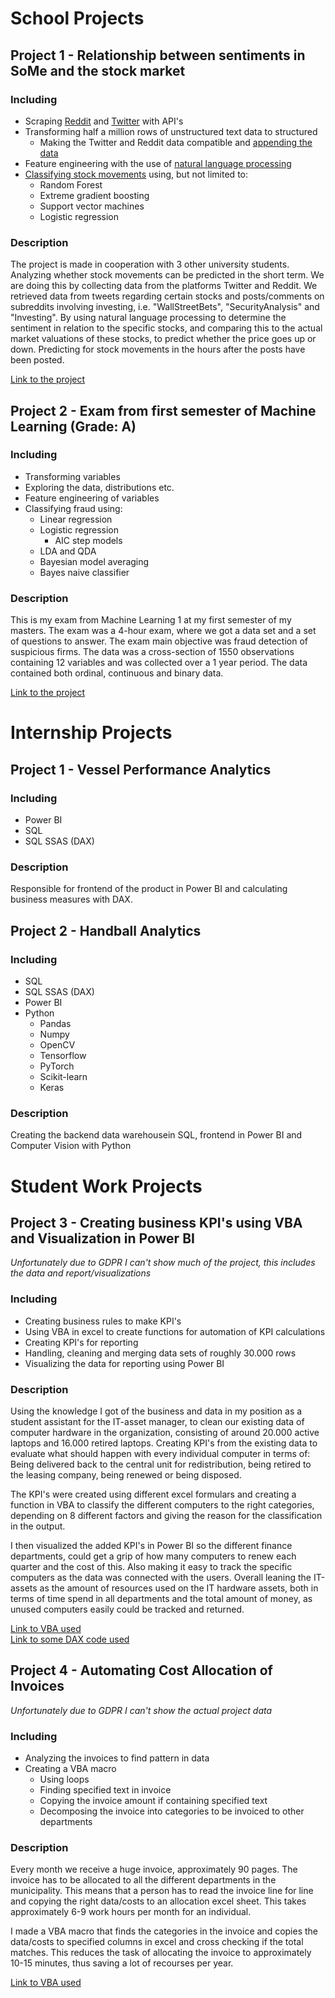# School Projects

## Project 1 - Relationship between sentiments in SoMe and the stock market 

### Including
  - Scraping [Reddit](https://github.com/DataScienceProjectUni/PredictStockusingRedditandTwitter/blob/main/DataCollection/Tools/ScrapeForChosenStock.ipynb) and [Twitter](https://github.com/DataScienceProjectUni/PredictStockusingRedditandTwitter/blob/main/DataCollection/Tools/Twitter_Webscraper.R) with API's
  - Transforming half a million rows of unstructured text data to structured
    - Making the Twitter and Reddit data compatible and [appending the data](https://github.com/DataScienceProjectUni/PredictStockusingRedditandTwitter/blob/main/DataCleaning/Tools/Appending_Prep_Twitter.R)
  - Feature engineering with the use of [natural language processing](https://github.com/DataScienceProjectUni/PredictStockusingRedditandTwitter/blob/main/PreProcessedData/PreProcessingScript.R)  
  - [Classifying stock movements](https://github.com/DataScienceProjectUni/PredictStockusingRedditandTwitter/blob/main/DataModelling/Modelling.R) using, but not limited to:
    - Random Forest
    - Extreme gradient boosting
    - Support vector machines
    - Logistic regression

### Description
The project is made in cooperation with 3 other university students.   
Analyzing whether stock movements can be predicted in the short term. We are doing this by collecting data from the platforms Twitter and Reddit. We retrieved data from tweets regarding certain stocks and posts/comments on subreddits involving investing, i.e. "WallStreetBets", "SecurityAnalysis" and "Investing". By using natural language processing to determine the sentiment in relation to the specific stocks, and comparing this to the actual market valuations of these stocks, to predict whether the price goes up or down. Predicting for stock movements in the hours after the posts have been posted. 


[Link to the project](https://github.com/DataScienceProjectUni/PredictStockusingRedditandTwitter) 


## Project 2 - Exam from first semester of Machine Learning (Grade: A)

### Including
  - Transforming variables
  - Exploring the data, distributions etc.
  - Feature engineering of variables
  - Classifying fraud using:
    - Linear regression
    - Logistic regression
      - AIC step models
    - LDA and QDA
    - Bayesian model averaging
    - Bayes naive classifier

### Description
This is my exam from Machine Learning 1 at my first semester of my masters. The exam was a 4-hour exam, where we got a data set and a set of questions to answer.
The exam main objective was fraud detection of suspicious firms. The data was a cross-section of 1550 observations containing 12 variables and was collected over a 1 year period. The data contained both ordinal, continuous and binary data.  

[Link to the project](https://github.com/MikkelGraugaard/Machine_Learning1_Exam) 


# Internship Projects

## Project 1 - Vessel Performance Analytics

### Including
 - Power BI
 - SQL
 - SQL SSAS (DAX)

### Description
Responsible for frontend of the product in Power BI and calculating business measures with DAX.


## Project 2 - Handball Analytics

### Including
 - SQL
 - SQL SSAS (DAX)
 - Power BI
 - Python
    - Pandas
    - Numpy
    - OpenCV
    - Tensorflow
    - PyTorch
    - Scikit-learn
     - Keras

### Description
Creating the backend data warehousein SQL, frontend in Power BI and Computer Vision with Python


# Student Work Projects

## Project 3 - Creating business KPI's using VBA and Visualization in Power BI
*Unfortunately due to GDPR I can't show much of the project, this includes the data and report/visualizations*

### Including
- Creating business rules to make KPI's
- Using VBA in excel to create functions for automation of KPI calculations
- Creating KPI's for reporting
- Handling, cleaning and merging data sets of roughly 30.000 rows
- Visualizing the data for reporting using Power BI

### Description
Using the knowledge I got of the business and data in my position as a student assistant for the IT-asset manager, to clean our existing data of computer hardware in the organization, consisting of around 20.000 active laptops and 16.000 retired laptops. Creating KPI's from the existing data to evaluate what should happen with every individual computer in terms of: Being delivered back to the central unit for redistribution, being retired to the leasing company, being renewed or being disposed. 

The KPI's were created using different excel formulars and creating a function in VBA to classify the different computers to the right categories, depending on 8 different factors and giving the reason for the classification in the output.  

I then visualized the added KPI's in Power BI so the different finance departments, could get a grip of how many computers to renew each quarter and the cost of this. Also making it easy to track the specific computers as the data was connected with the users. 
Overall leaning the IT-assets as the amount of resources used on the IT hardware assets, both in terms of time spend in all departments and the total amount of money, as unused computers easily could be tracked and returned. 

[Link to VBA used](https://github.com/MikkelGraugaard/Mock_Work_project_KPI_creation)  
[Link to some DAX code used](https://github.com/MikkelGraugaard/DAX)


## Project 4 - Automating Cost Allocation of Invoices
*Unfortunately due to GDPR I can't show the actual project data*

### Including
- Analyzing the invoices to find pattern in data
- Creating a VBA macro
  - Using loops
  - Finding specified text in invoice
  - Copying the invoice amount if containing specified text
  - Decomposing the invoice into categories to be invoiced to other departments

### Description
Every month we receive a huge invoice, approximately 90 pages. The invoice has to be allocated to all the different departments in the municipality. This means that a person has to read the invoice line for line and copying the right data/costs to an allocation excel sheet. 
This takes approximately 6-9 work hours per month for an individual. 

I made a VBA macro that finds the categories in the invoice and copies the data/costs to specified columns in excel and cross checking if the total matches. This reduces the task of allocating the invoice to approximately 10-15 minutes, thus saving a lot of recourses per year.  

[Link to VBA used](https://github.com/MikkelGraugaard/Mock_Work_project_Invoive_Automation) 
    

